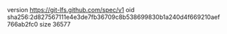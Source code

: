 version https://git-lfs.github.com/spec/v1
oid sha256:2d827567111e4e3de7fb36709c8b538699830b1a240d4f669210aef766ab2fc0
size 36577
